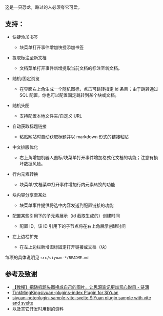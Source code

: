 这是一只恐龙，路过的人必须夸它可爱。

## 支持：

- 快捷添加书签
	- 块菜单打开事件增加快捷添加书签

- 提取标注至新文档
	- 文档菜单打开事件新增提取当前文档的标注至新文档。

- 随机/固定浏览
  - 在界面右上角生成一个随机图标，点击可跳转指定 id 条目；由于跳转通过 SQL 配置，你也可以配置固定跳转到某个块或文档。

- 随机头图
  - 支持配置本地文件夹/自定义 URL

- 自动获取标题链接
  - 粘贴网站时自动获取标题并以 markdown 形式的链接粘贴

- 中文排版优化
  - 右上角增加机器人图标/块菜单打开事件增加格式化文档的功能；注意有损坏数据风险。

- 行内元素转换
  - 块菜单/文档菜单打开事件增加行内元素转换的功能

- 块内容分享至某处
  - 块菜单事件提供将选中内容发送到配置链接的功能

- 配置某些引用下的子元素展示（id 截取生成的）创建时间
  - 配置 ID，该 ID 引用下的子节点将在右上角展示创建时间

- 左上边栏扩充
  - 在左上边栏新增图标固定打开链接或文档（块）


每项的具体说明见 `src/siyuan-*/README.md`

## 参考及致谢

- [【教程】把随机题头图换成自己的图片，让思源笔记更加赏心悦目 - 链滴](https://ld246.com/article/1694612740828)
- [TinkMingKingsiyuan-plugins-index Plugin for SiYuan](https://github.com/TinkMingKing/siyuan-plugins-index)
- [siyuan-noteplugin-sample-vite-svelte SiYuan plugin sample with vite and svelte](https://github.com/siyuan-note/plugin-sample-vite-svelte)
- 以及其它开发时用到的资料
